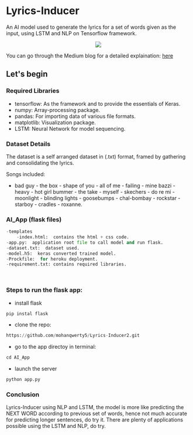 
# Lyrics-Inducer

An AI model used to generate the lyrics for a set of words given as the input, using LSTM and NLP on Tensorflow framework.
<div style="text-align:center;">
<image src='res.gif' ></image>
</div>


You can go through the Medium blog for a detailed explaination: [here](medium.com/@mohanqwerty5/lyrics-generator-using-lstm-on-tf-2-0-3baf524129b0)	



## Let's begin 

### Required Libraries

- tensorflow: As the framework and to provide the essentials of Keras. 
- numpy:  Array-processing package.
- pandas: For importing data of various file formats.
- matplotlib: Visualization package. 
- LSTM: Neural Network for model sequencing.



###  Dataset Details
The dataset is a self arranged dataset in (.txt) format, framed by gathering and consolidating the lyrics.

Songs included:

-  bad guy -  the box - shape of you - all of me - failing - mine bazzi - heavy - hot girl bummer - the take - myself - skechers - do re mi - moonlight - blinding lights - goosebumps - chal-bombay - rockstar - starboy - cradles - roxanne.


### AI_App (flask files)
```python
-templates
	-index.html:  contains the html + css code.
-app.py:  application root file to call model and run flask.
-dataset.txt:  dataset used.
-model.h5:  keras converted trained model.
-Prockfile:  for heroku deployment.
-requirement.txt: contains required libraries.

  
```
### Steps to run the flask app:
- install flask
```python
pip instal flask
```
- clone the repo:
```python
https://github.com/mohanqwerty5/Lyrics-Inducer2.git
``` 
- go to the app directoy in terminal:
```python
cd AI_App
```
- launch the server
```python
python app.py
```


###  Conclusion 
 Lyrics-Inducer using NLP and LSTM, the model is more like predicting the NEXT WORD according to previous set of words, hence not much accurate for predicting longer sentences, do try it. There are plenty of applications possible using the LSTM and NLP, do try.


